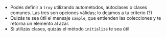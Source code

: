 * Podés definir a `troy` utilizando autométodos, autoclases o clases comunes. Las tres son opciones válidas; lo dejamos a tu criterio (?)
* Quizás te sea útil el mensaje `sample`, que entienden las colecciones y te retorna un elemento al azar. 
* Si utilizás clases, quizás el método `initialize` te sea útil